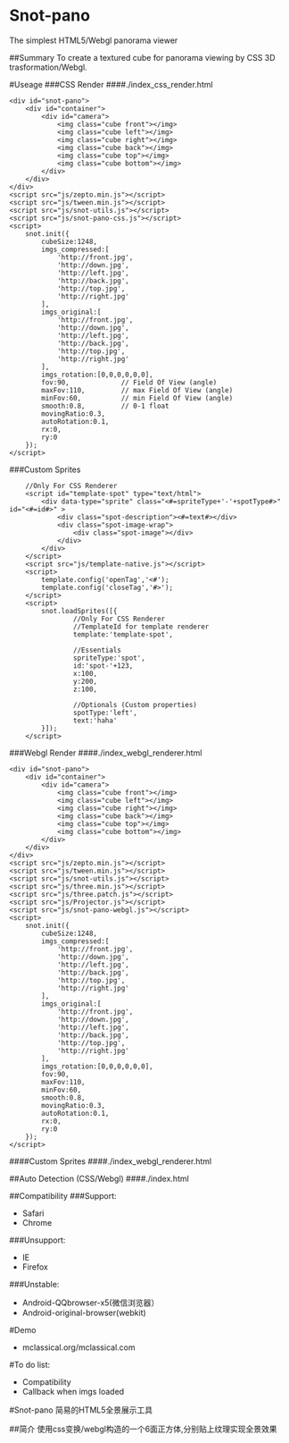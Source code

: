 # Snot-pano
The simplest HTML5/Webgl panorama viewer

##Summary
To create a textured cube for panorama viewing by CSS 3D trasformation/Webgl.

#Useage
###CSS Render
####./index_css_render.html
```
<div id="snot-pano">
    <div id="container">
        <div id="camera">
            <img class="cube front"></img>
            <img class="cube left"></img>
            <img class="cube right"></img>
            <img class="cube back"></img>
            <img class="cube top"></img>
            <img class="cube bottom"></img>
        </div>
    </div>
</div>
<script src="js/zepto.min.js"></script>
<script src="js/tween.min.js"></script>
<script src="js/snot-utils.js"></script>
<script src="js/snot-pano-css.js"></script>
<script>
    snot.init({
        cubeSize:1248,
        imgs_compressed:[
            'http://front.jpg',
            'http://down.jpg',
            'http://left.jpg',
            'http://back.jpg',
            'http://top.jpg',
            'http://right.jpg'
        ],
        imgs_original:[
            'http://front.jpg',
            'http://down.jpg',
            'http://left.jpg',
            'http://back.jpg',
            'http://top.jpg',
            'http://right.jpg'
        ],
        imgs_rotation:[0,0,0,0,0,0],
        fov:90,             // Field Of View (angle)
        maxFov:110,         // max Field Of View (angle)
        minFov:60,          // min Field Of View (angle)
        smooth:0.8,         // 0-1 float
        movingRatio:0.3,
        autoRotation:0.1,
        rx:0,
        ry:0
    });
</script>
```
###Custom Sprites
```
    //Only For CSS Renderer
    <script id="template-spot" type="text/html">
        <div data-type="sprite" class="<#=spriteType+'-'+spotType#>" id="<#=id#>" >
            <div class="spot-description"><#=text#></div>
            <div class="spot-image-wrap">
                <div class="spot-image"></div>
            </div>
        </div>
    </script>
    <script src="js/template-native.js"></script>
    <script>
        template.config('openTag','<#');
        template.config('closeTag','#>');
    </script>
    <script>
        snot.loadSprites([{
                //Only For CSS Renderer
                //TemplateId for template renderer
                template:'template-spot',

                //Essentials
                spriteType:'spot',
                id:'spot-'+123,
                x:100,
                y:200,
                z:100,

                //Optionals (Custom properties)
                spotType:'left',
                text:'haha'
        }]);
    </script>
```
###Webgl Render
####./index_webgl_renderer.html
```
<div id="snot-pano">
    <div id="container">
        <div id="camera">
            <img class="cube front"></img>
            <img class="cube left"></img>
            <img class="cube right"></img>
            <img class="cube back"></img>
            <img class="cube top"></img>
            <img class="cube bottom"></img>
        </div>
    </div>
</div>
<script src="js/zepto.min.js"></script>
<script src="js/tween.min.js"></script>
<script src="js/snot-utils.js"></script>
<script src="js/three.min.js"></script>
<script src="js/three.patch.js"></script>
<script src="js/Projector.js"></script>
<script src="js/snot-pano-webgl.js"></script>
<script>
    snot.init({
        cubeSize:1248,
        imgs_compressed:[
            'http://front.jpg',
            'http://down.jpg',
            'http://left.jpg',
            'http://back.jpg',
            'http://top.jpg',
            'http://right.jpg'
        ],
        imgs_original:[
            'http://front.jpg',
            'http://down.jpg',
            'http://left.jpg',
            'http://back.jpg',
            'http://top.jpg',
            'http://right.jpg'
        ],
        imgs_rotation:[0,0,0,0,0,0],
        fov:90,
        maxFov:110,
        minFov:60,
        smooth:0.8,
        movingRatio:0.3,
        autoRotation:0.1,
        rx:0,
        ry:0
    });
</script>
```
####Custom Sprites
####./index_webgl_renderer.html

##Auto Detection (CSS/Webgl)
####./index.html

##Compatibility
###Support:
* Safari
* Chrome

###Unsupport:
* IE
* Firefox

###Unstable:
* Android-QQbrowser-x5(微信浏览器）
* Android-original-browser(webkit) 

#Demo
* mclassical.org/mclassical.com

#To do list:
* Compatibility
* Callback when imgs loaded

#Snot-pano
简易的HTML5全景展示工具

##简介
使用css变换/webgl构造的一个6面正方体,分别贴上纹理实现全景效果
